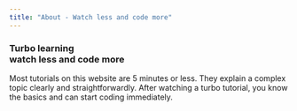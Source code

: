 ```yaml
---
title: "About - Watch less and code more"
---
```


<h3 class="text-3xl font-bold leading-none mb-4 md:text-4xl uppercase">
  <span class="inline-block bg-black p-2">
    <span class="flowing-title inline">Turbo learning</span>
  </span>
  <br />
  <span class="inline-block bg-black p-2">
    <span class="flowing-title inline">watch less and code more</span>
  </span>
</h3>

<section class="max-w-3xl text-xl">
<p>Most tutorials on this website are 5 minutes or less. They explain a complex topic clearly and straightforwardly. After watching a turbo tutorial, you know the basics and can start coding immediately.</p>
</section>
